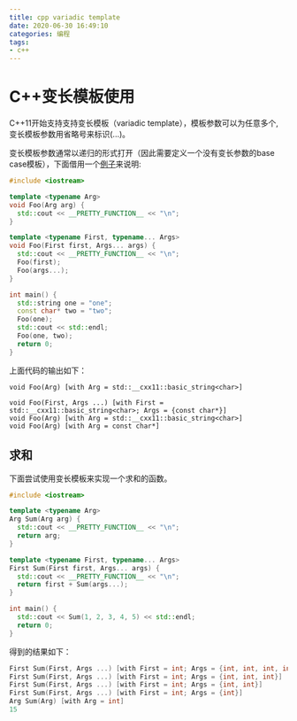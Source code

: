 ```yaml
---
title: cpp variadic template
date: 2020-06-30 16:49:10
categories: 编程
tags:
- c++
---
```


# C++变长模板使用

C++11开始支持支持变长模板（variadic template），模板参数可以为任意多个, 变长模板参数用省略号来标识(...)。

变长模板参数通常以递归的形式打开（因此需要定义一个没有变长参数的base case模板），下面借用一个[例子](https://www.raymii.org/s/snippets/Cpp_variadic_template_recursive_example.html)来说明:

```c++
#include <iostream>

template <typename Arg>
void Foo(Arg arg) {
  std::cout << __PRETTY_FUNCTION__ << "\n";
}

template <typename First, typename... Args>
void Foo(First first, Args... args) {
  std::cout << __PRETTY_FUNCTION__ << "\n";
  Foo(first);
  Foo(args...);
}

int main() {
  std::string one = "one";
  const char* two = "two";
  Foo(one);
  std::cout << std::endl;
  Foo(one, two);
  return 0;
}
```

上面代码的输出如下：

```
void Foo(Arg) [with Arg = std::__cxx11::basic_string<char>]

void Foo(First, Args ...) [with First = std::__cxx11::basic_string<char>; Args = {const char*}]
void Foo(Arg) [with Arg = std::__cxx11::basic_string<char>]
void Foo(Arg) [with Arg = const char*]
```

## 求和

下面尝试使用变长模板来实现一个求和的函数。

```c++
#include <iostream>

template <typename Arg>
Arg Sum(Arg arg) {
  std::cout << __PRETTY_FUNCTION__ << "\n";
  return arg;
}

template <typename First, typename... Args>
First Sum(First first, Args... args) {
  std::cout << __PRETTY_FUNCTION__ << "\n";
  return first + Sum(args...);
}

int main() {
  std::cout << Sum(1, 2, 3, 4, 5) << std::endl;
  return 0;
}
```

得到的结果如下：

```c++
First Sum(First, Args ...) [with First = int; Args = {int, int, int, int}]
First Sum(First, Args ...) [with First = int; Args = {int, int, int}]
First Sum(First, Args ...) [with First = int; Args = {int, int}]
First Sum(First, Args ...) [with First = int; Args = {int}]
Arg Sum(Arg) [with Arg = int]
15
```

